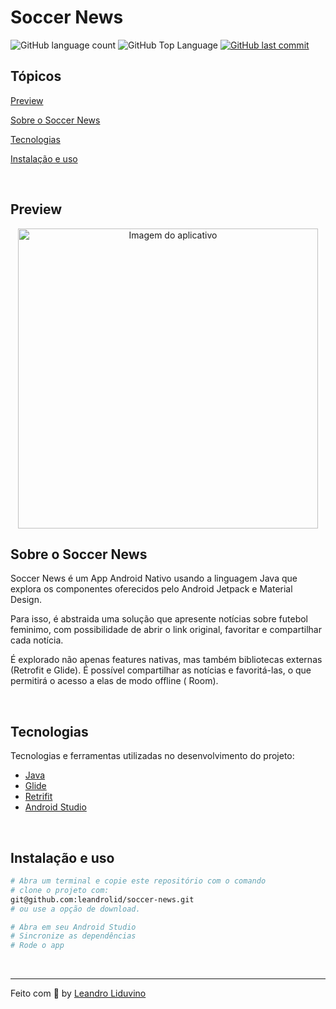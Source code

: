 # Soccer News

<p>
  <img alt="GitHub language count" src="https://img.shields.io/github/languages/count/leandrolid/soccer-news?color=6E40C9&style=flat-square">
  <img alt="GitHub Top Language" src="https://img.shields.io/github/languages/top/leandrolid/soccer-news?color=6E40C9&style=flat-square">
  <a href="https://github.com/leandrolid/soccer-news/commits/main">
    <img alt="GitHub last commit" src="https://img.shields.io/github/last-commit/leandrolid/soccer-news?color=6E40C9&style=flat-square">
  </a>
</p>

## Tópicos

[Preview](#preview)

[Sobre o Soccer News](#sobre-o-soccer-news)

[Tecnologias](#tecnologias)

[Instalação e uso](#instalação-e-uso)

<br>

## Preview

<p align="center">
<img id="soccer-news-img" src=".github/soccer-news.gif" height="480" alt="Imagem do aplicativo" />
</p>

## Sobre o Soccer News

Soccer News é um App Android Nativo usando a linguagem Java que explora os componentes oferecidos
pelo Android Jetpack e Material Design.

Para isso, é abstraida uma solução que apresente notícias sobre futebol feminimo, com possibilidade
de abrir o link original, favoritar e compartilhar cada notícia.

É explorado não apenas features nativas, mas também bibliotecas externas (Retrofit e Glide). É
possível compartilhar as notícias e favoritá-las, o que permitirá o acesso a elas de modo offline (
Room).

<br>

## Tecnologias

Tecnologias e ferramentas utilizadas no desenvolvimento do projeto:

- [Java](https://dev.java/)
- [Glide](https://bumptech.github.io/glide/)
- [Retrifit](https://square.github.io/retrofit/)
- [Android Studio](https://developer.android.com/studio)

<br>

## Instalação e uso

```bash
# Abra um terminal e copie este repositório com o comando
# clone o projeto com:
git@github.com:leandrolid/soccer-news.git
# ou use a opção de download.

# Abra em seu Android Studio
# Sincronize as dependências
# Rode o app

```

<br>

---

Feito com :purple_heart: by [Leandro Liduvino](https://github.com/leandrolid)
